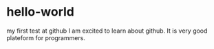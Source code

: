 # hello-world
my first test at github
I am excited to learn about github. It is very good plateform for programmers.
